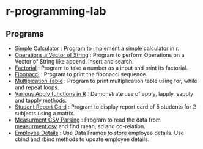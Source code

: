 # r-programming-lab

## Programs

- [Simple Calculator](./simplecal.r) : Program to implement a simple calculator in r.
- [Operations a Vector of String](./stropvec.r) : Program to perform Operations on a Vector of String like append, insert and search.
- [Factorial](./factorial.r) : Program to take a number as a input and print its factorial.
- [Fibonacci](./fibonacci.r) : Program to print the fibonacci sequence.
- [Multipication Table](./multable.r) : Program to print multiplication table using for, while and repeat loops.
- [Various Apply fuhctions in R](./applyfuns.r) : Demonstrate use of apply, lapply, sapply and tapply methods.
- [Student Report Card](./stdreport.r) : Program to display report card of 5 students for 2 subjects using a matrix.
- [Measurment CSV Parsing](./measurement_.r) : Program to read the data from [measurment.csv](./measurement.csv) and find mean, sd and co-relation.
- [Employee Details](./employee_det.r) : Use Data Frames to store employee details. Use cbind and rbind methods to update employee details.
